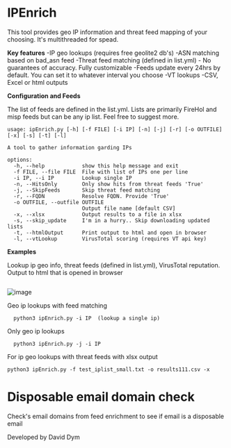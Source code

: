 # IPEnrich

This tool provides geo IP information and threat feed mapping of your choosing. It's multithreaded for spead.

**Key features**
-IP geo lookups (requires free geolite2 db's)
-ASN matching based on bad_asn feed
-Threat feed matching (defined in list.yml) - No guarantees of accuracy. Fully customizable
  -Feeds update every 24hrs by default. You can set it to whatever interval you choose
-VT lookups
-CSV, Excel or html outputs

**Configuration and Feeds**

The list of feeds are defined in the list.yml. Lists are primarily FireHol and misp feeds but can be any ip list.  Feel free to suggest more.

```
usage: ipEnrich.py [-h] [-f FILE] [-i IP] [-n] [-j] [-r] [-o OUTFILE] [-x] [-s] [-t] [-l]

A tool to gather information garding IPs

options:
  -h, --help            show this help message and exit
  -f FILE, --file FILE  File with list of IPs one per line
  -i IP, --i IP         Lookup single IP
  -n, --HitsOnly        Only show hits from threat feeds 'True'
  -j, --SkipFeeds       Skip threat feed matching
  -r, --FQDN            Resolve FQDN. Provide 'True'
  -o OUTFILE, --outfile OUTFILE
                        Output file name [default CSV]
  -x, --xlsx            Output results to a file in xlsx
  -s, --skip_update     I'm in a hurry.. Skip downloading updated lists
  -t, --htmlOutput      Print output to html and open in browser
  -l, --vtLookup        VirusTotal scoring (requires VT api key)
```

**Examples** 

Lookup ip geo info, threat feeds (defined in list.yml), VirusTotal reputation. Output to html that is opened in browser
``` python .\ipEnrich.py -f .\testlist.txt -l -t
```
![image](https://github.com/easymetadata/IPTools/assets/5246428/dc2e38d2-99f8-4554-ba67-c5ebb3d7ff86)


Geo ip lookups with feed matching 
```  python3 ipEnrich.py -f file.txt (use a list of ip's from a file)
  python3 ipEnrich.py -i IP  (lookup a single ip)
```

Only geo ip lookups
```  python3 ipEnrich.py -j -f file.txt 
  python3 ipEnrich.py -j -i IP 
```

For ip geo lookups with threat feeds with xlsx output 
```
python3 ipEnrich.py -f test_iplist_small.txt -o results111.csv -x 
```

# Disposable email domain check

Check's email domains from feed enrichment to see if email is a disposable email

Developed by David Dym
